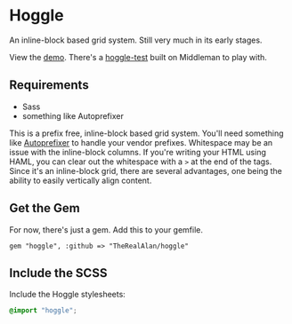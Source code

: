 # Hoggle

An inline-block based grid system. Still very much in its early stages.

View the [demo](http://therealalan.github.io/hoggle-test/). There's a [hoggle-test](https://github.com/TheRealAlan/hoggle-test) built on Middleman to play with.

## Requirements

- Sass
- something like Autoprefixer

This is a prefix free, inline-block based grid system. You'll need something like [Autoprefixer](https://github.com/postcss/autoprefixer) to handle your vendor prefixes. Whitespace may be an issue with the inline-block columns. If you're writing your HTML using HAML, you can clear out the whitespace with a `>` at the end of the tags. Since it's an inline-block grid, there are several advantages, one being the ability to easily vertically align content.

## Get the Gem

For now, there's just a gem. Add this to your gemfile.

```
gem "hoggle", :github => "TheRealAlan/hoggle"
```

## Include the SCSS

Include the Hoggle stylesheets:

``` scss
@import "hoggle";
```